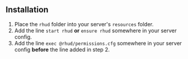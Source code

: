 ## Installation
1. Place the `rhud` folder into your server's `resources` folder.
2. Add the line `start rhud` **or** `ensure rhud` somewhere in your server config.
3. Add the line `exec @rhud/permissions.cfg` somewhere in your server config **before** the line added in step 2.